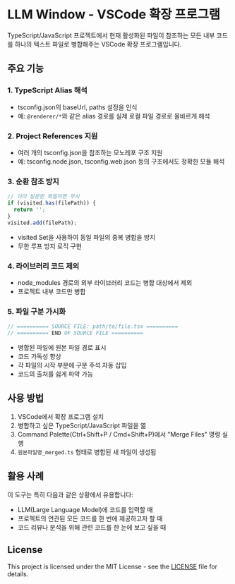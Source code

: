 # LLM Window - VSCode 확장 프로그램

TypeScript/JavaScript 프로젝트에서 현재 활성화된 파일이 참조하는 모든 내부 코드를 하나의 텍스트 파일로 병합해주는 VSCode 확장 프로그램입니다.

## 주요 기능

### 1. TypeScript Alias 해석

- tsconfig.json의 baseUrl, paths 설정을 인식
- 예: `@renderer/*`와 같은 alias 경로를 실제 로컬 파일 경로로 올바르게 해석

### 2. Project References 지원

- 여러 개의 tsconfig.json을 참조하는 모노레포 구조 지원
- 예: tsconfig.node.json, tsconfig.web.json 등의 구조에서도 정확한 모듈 해석

### 3. 순환 참조 방지

```typescript
// 이미 방문한 파일이면 무시
if (visited.has(filePath)) {
  return '';
}
visited.add(filePath);
```

- visited Set을 사용하여 동일 파일의 중복 병합을 방지
- 무한 루프 방지 로직 구현

### 4. 라이브러리 코드 제외

- node_modules 경로의 외부 라이브러리 코드는 병합 대상에서 제외
- 프로젝트 내부 코드만 병합

### 5. 파일 구분 가시화

```typescript
// ========== SOURCE FILE: path/to/file.tsx ==========
// ========== END OF SOURCE FILE ==========
```

- 병합된 파일에 원본 파일 경로 표시
- 코드 가독성 향상
- 각 파일의 시작 부분에 구분 주석 자동 삽입
- 코드의 출처를 쉽게 파악 가능

## 사용 방법

1. VSCode에서 확장 프로그램 설치
2. 병합하고 싶은 TypeScript/JavaScript 파일을 엶
3. Command Palette(Ctrl+Shift+P / Cmd+Shift+P)에서 "Merge Files" 명령 실행
4. `원본파일명_merged.ts` 형태로 병합된 새 파일이 생성됨

## 활용 사례

이 도구는 특히 다음과 같은 상황에서 유용합니다:

- LLM(Large Language Model)에 코드를 입력할 때
- 프로젝트의 연관된 모든 코드를 한 번에 제공하고자 할 때
- 코드 리뷰나 분석을 위해 관련 코드를 한 눈에 보고 싶을 때

## License

This project is licensed under the MIT License - see the [LICENSE](LICENSE) file for details.
